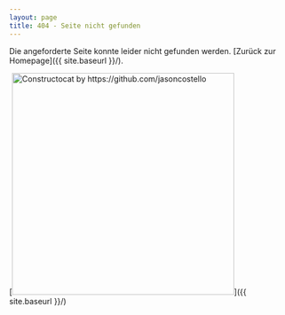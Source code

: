 ```yaml
---
layout: page
title: 404 - Seite nicht gefunden
---
```


Die angeforderte Seite konnte leider nicht gefunden werden. [Zurück zur Homepage]({{ site.baseurl }}/).

[<img src="{{ site.baseurl }}/images/404.jpg" alt="Constructocat by https://github.com/jasoncostello" style="width: 400px;"/>]({{ site.baseurl }}/)
